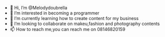 - 👋 Hi, I’m @Melodydoubrella
- 👀 I’m interested in becoming a programmer
- 🌱 I’m currently learning how to create content for my business
- 💞️ I’m looking to collaborate on makeu,fashion and photography contents
- 📫 How to reach me,you can reach me on 08146820159

<!---
Melodydoubrella/Melodydoubrella is a ✨ special ✨ repository because its `README.md` (this file) appears on your GitHub profile.
You can click the Preview link to take a look at your changes.
--->
